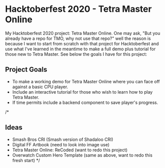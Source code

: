 # Hacktoberfest 2020 - Tetra Master Online
My Hacktoberfest 2020 project: Tetra Master Online. One may ask, "But you already have a repo for TMO, why not use that repo?" well the reason is because I want to start from scratch with that project for Hacktoberfest and use what I've learned in the meantime to make a full demo plus tutorial for those new to Tetra Master. See below the goals I have for this project:

## Project Goals

* To make a working demo for Tetra Master Online where you can face off against a basic CPU player.
* Include an interactive tutorial for those who wish to learn how to play Tetra Master.
* If time permits include a backend component to save player's progress.

/*
## Ideas

* Smash Bros CRI (Smash version of Shadaloo CRI)
* Digital FF Artbook (need to look into image use)
* Tetra Master Online: ReCoded (want to redo this project)
* Overwatch Custom Hero Template (same as above, want to redo this fresh start)
*/
